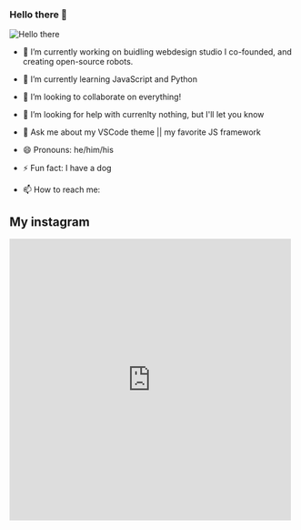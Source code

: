 ### Hello there 👋
![Hello there](https://external-content.duckduckgo.com/iu/?u=http%3A%2F%2Fnerdist.com%2Fwp-content%2Fuploads%2F2017%2F08%2FObi-Wan-Hello-08182017.gif&f=1&nofb=1)

- 🔭 I’m currently working on buidling webdesign studio I co-founded, and creating open-source robots.
- 🌱 I’m currently learning JavaScript and Python
- 👯 I’m looking to collaborate on everything!
- 🤔 I’m looking for help with currenlty nothing, but I'll let you know
- 💬 Ask me about my VSCode theme || my favorite JS framework
- 😄 Pronouns: he/him/his
- ⚡ Fun fact: I have a dog

- 📫 How to reach me: 

## My instagram
<!-- SnapWidget -->
<iframe src="https://snapwidget.com/embed/865408" class="snapwidget-widget" allowtransparency="true" frameborder="0" scrolling="no" style="border:none; overflow:hidden;  width:495px; height:495px"></iframe>


